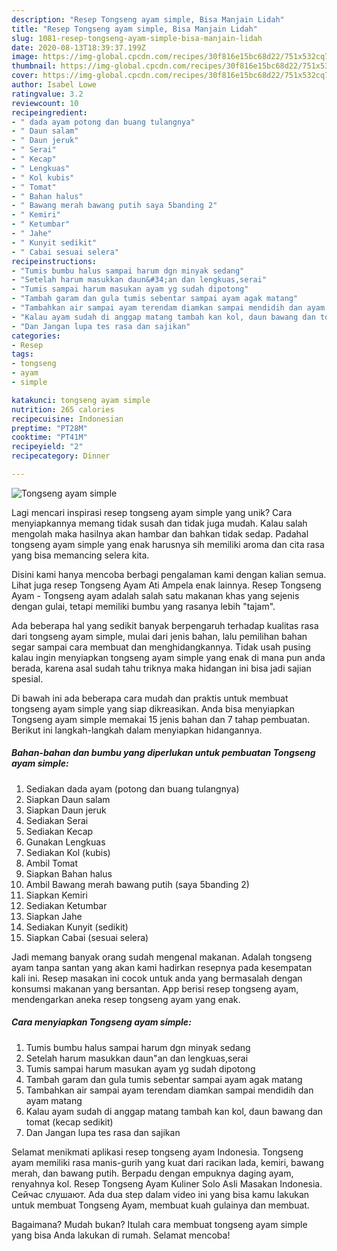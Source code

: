 ```yaml
---
description: "Resep Tongseng ayam simple, Bisa Manjain Lidah"
title: "Resep Tongseng ayam simple, Bisa Manjain Lidah"
slug: 1081-resep-tongseng-ayam-simple-bisa-manjain-lidah
date: 2020-08-13T18:39:37.199Z
image: https://img-global.cpcdn.com/recipes/30f816e15bc68d22/751x532cq70/tongseng-ayam-simple-foto-resep-utama.jpg
thumbnail: https://img-global.cpcdn.com/recipes/30f816e15bc68d22/751x532cq70/tongseng-ayam-simple-foto-resep-utama.jpg
cover: https://img-global.cpcdn.com/recipes/30f816e15bc68d22/751x532cq70/tongseng-ayam-simple-foto-resep-utama.jpg
author: Isabel Lowe
ratingvalue: 3.2
reviewcount: 10
recipeingredient:
- " dada ayam potong dan buang tulangnya"
- " Daun salam"
- " Daun jeruk"
- " Serai"
- " Kecap"
- " Lengkuas"
- " Kol kubis"
- " Tomat"
- " Bahan halus"
- " Bawang merah bawang putih saya 5banding 2"
- " Kemiri"
- " Ketumbar"
- " Jahe"
- " Kunyit sedikit"
- " Cabai sesuai selera"
recipeinstructions:
- "Tumis bumbu halus sampai harum dgn minyak sedang"
- "Setelah harum masukkan daun&#34;an dan lengkuas,serai"
- "Tumis sampai harum masukan ayam yg sudah dipotong"
- "Tambah garam dan gula tumis sebentar sampai ayam agak matang"
- "Tambahkan air sampai ayam terendam diamkan sampai mendidih dan ayam matang"
- "Kalau ayam sudah di anggap matang tambah kan kol, daun bawang dan tomat (kecap sedikit)"
- "Dan Jangan lupa tes rasa dan sajikan"
categories:
- Resep
tags:
- tongseng
- ayam
- simple

katakunci: tongseng ayam simple 
nutrition: 265 calories
recipecuisine: Indonesian
preptime: "PT28M"
cooktime: "PT41M"
recipeyield: "2"
recipecategory: Dinner

---
```



![Tongseng ayam simple](https://img-global.cpcdn.com/recipes/30f816e15bc68d22/751x532cq70/tongseng-ayam-simple-foto-resep-utama.jpg)

Lagi mencari inspirasi resep tongseng ayam simple yang unik? Cara menyiapkannya memang tidak susah dan tidak juga mudah. Kalau salah mengolah maka hasilnya akan hambar dan bahkan tidak sedap. Padahal tongseng ayam simple yang enak harusnya sih memiliki aroma dan cita rasa yang bisa memancing selera kita.

Disini kami hanya mencoba berbagi pengalaman kami dengan kalian semua. Lihat juga resep Tongseng Ayam Ati Ampela enak lainnya. Resep Tongseng Ayam - Tongseng ayam adalah salah satu makanan khas yang sejenis dengan gulai, tetapi memiliki bumbu yang rasanya lebih &#34;tajam&#34;.

Ada beberapa hal yang sedikit banyak berpengaruh terhadap kualitas rasa dari tongseng ayam simple, mulai dari jenis bahan, lalu pemilihan bahan segar sampai cara membuat dan menghidangkannya. Tidak usah pusing kalau ingin menyiapkan tongseng ayam simple yang enak di mana pun anda berada, karena asal sudah tahu triknya maka hidangan ini bisa jadi sajian spesial.


Di bawah ini ada beberapa cara mudah dan praktis untuk membuat tongseng ayam simple yang siap dikreasikan. Anda bisa menyiapkan Tongseng ayam simple memakai 15 jenis bahan dan 7 tahap pembuatan. Berikut ini langkah-langkah dalam menyiapkan hidangannya.

<!--inarticleads1-->

##### Bahan-bahan dan bumbu yang diperlukan untuk pembuatan Tongseng ayam simple:

1. Sediakan  dada ayam (potong dan buang tulangnya)
1. Siapkan  Daun salam
1. Siapkan  Daun jeruk
1. Sediakan  Serai
1. Sediakan  Kecap
1. Gunakan  Lengkuas
1. Sediakan  Kol (kubis)
1. Ambil  Tomat
1. Siapkan  Bahan halus
1. Ambil  Bawang merah bawang putih (saya 5banding 2)
1. Siapkan  Kemiri
1. Sediakan  Ketumbar
1. Siapkan  Jahe
1. Sediakan  Kunyit (sedikit)
1. Siapkan  Cabai (sesuai selera)


Jadi memang banyak orang sudah mengenal makanan. Adalah tongseng ayam tanpa santan yang akan kami hadirkan resepnya pada kesempatan kali ini. Resep masakan ini cocok untuk anda yang bermasalah dengan konsumsi makanan yang bersantan. App berisi resep tongseng ayam, mendengarkan aneka resep tongseng ayam yang enak. 

<!--inarticleads2-->

##### Cara menyiapkan Tongseng ayam simple:

1. Tumis bumbu halus sampai harum dgn minyak sedang
1. Setelah harum masukkan daun&#34;an dan lengkuas,serai
1. Tumis sampai harum masukan ayam yg sudah dipotong
1. Tambah garam dan gula tumis sebentar sampai ayam agak matang
1. Tambahkan air sampai ayam terendam diamkan sampai mendidih dan ayam matang
1. Kalau ayam sudah di anggap matang tambah kan kol, daun bawang dan tomat (kecap sedikit)
1. Dan Jangan lupa tes rasa dan sajikan


Selamat menikmati aplikasi resep tongseng ayam Indonesia. Tongseng ayam memiliki rasa manis-gurih yang kuat dari racikan lada, kemiri, bawang merah, dan bawang putih. Berpadu dengan empuknya daging ayam, renyahnya kol. Resep Tongseng Ayam Kuliner Solo Asli Masakan Indonesia. Сейчас слушают. Ada dua step dalam video ini yang bisa kamu lakukan untuk membuat Tongseng Ayam, membuat kuah gulainya dan membuat. 

Bagaimana? Mudah bukan? Itulah cara membuat tongseng ayam simple yang bisa Anda lakukan di rumah. Selamat mencoba!
